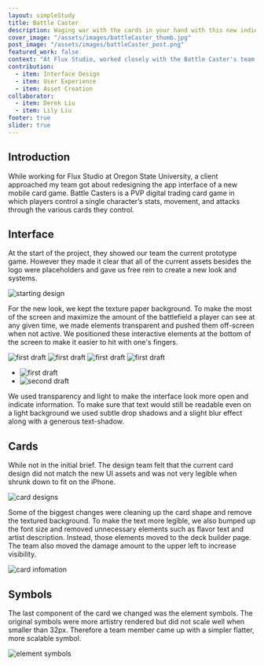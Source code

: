```yaml
---
layout: simpleStudy
title: Battle Caster
description: Waging war with the cards in your hand with this new indie trading card game.
cover_image: "/assets/images/battleCaster_thumb.jpg"
post_image: "/assets/images/battleCaster_post.png"
featured_work: false
context: "At Flux Studio, worked closely with the Battle Caster's team delivering, interface, prototypes, icons and game assets."
contribution: 
  - item: Interface Design
  - item: User Experience
  - item: Asset Creation
collaborator: 
  - item: Derek Liu
  - item: Lily Liu
footer: true
slider: true
---
```



## Introduction
While working for Flux Studio  at Oregon State University, a client approached my team got about redesigning the app interface of a new mobile card game. Battle Casters is a PVP digital trading card game in which players control a single character’s stats, movement, and attacks through the various cards they control.

## Interface

At the start of the project, they showed our team the current prototype game. However they made it clear that all of the current assets besides the logo were placeholders and gave us free rein to create a new look and systems.

![starting design](/assets/images/bc-startingdesign.png)

For the new look, we kept the texture paper background. To make the most of the screen and maximize the amount of the battlefield a player can see at any given time, we made elements transparent and pushed them off-screen when not active. We positioned these interactive elements at the bottom of the screen to make it easier to hit with one's fingers.

<div class="simpleGrid">
<img src="/assets/images/bc_mobileFriends.jpg" alt="first draft">
<img src="/assets/images/bc_mobileStart.jpg" alt="first draft">
<img src="/assets/images/bc_battlescreen.jpg" alt="first draft">
<img src="/assets/images/bc_mobileMenu.jpg" alt="first draft">
</div>

<div class="splide">
	<div class="splide__track">
		<ul class="splide__list">
			<li class="splide__slide">
        <img src="/assets/images/ui_buttons.png" alt="first draft">
      </li>
			<li class="splide__slide">
        <img src="/assets/images/hp_bar_right.png" alt="second draft">
      </li>
		</ul>
	</div>
</div>


We used transparency and light to make the interface look more open and indicate information. To make sure that text would still be readable even on a light background we used subtle drop shadows and a slight blur effect along with a generous text-shadow. 

## Cards
While not in the initial brief. The design team felt that the current card design did not match the new UI assets and was not very legible when shrunk down to fit on the iPhone.  

![card designs](/assets/images/bc_cards.png)

Some of the biggest changes were cleaning up the card shape and remove the textured background. To make the text more legible, we also bumped up the font size and removed unnecessary elements such as flavor text and artist description. Instead, those elements moved to the deck builder page. The team also moved the damage amount to the upper left to increase visibility.

![card infomation](/assets/images/bc_cardInfo.jpg)

## Symbols
The last component of the card we changed was the element symbols. The original symbols were more artistry rendered but did not scale well when smaller than 32px. Therefore a team member came up with a simpler flatter, more scalable symbol.

![element symbols](/assets/images/bc_symbols.png)



